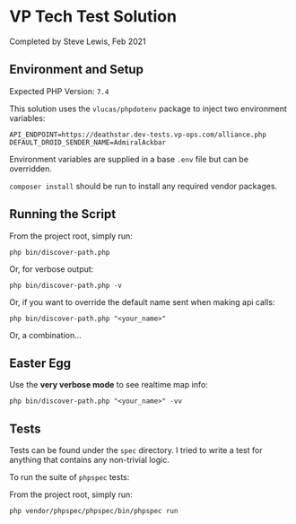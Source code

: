 # VP Tech Test Solution

Completed by Steve Lewis, Feb 2021

## Environment and Setup

Expected PHP Version: `7.4`

This solution uses the `vlucas/phpdotenv` package to inject two environment variables: 

```
API_ENDPOINT=https://deathstar.dev-tests.vp-ops.com/alliance.php
DEFAULT_DROID_SENDER_NAME=AdmiralAckbar
```

Environment variables are supplied in a base `.env` file but can be overridden.

`composer install` should be run to install any required vendor packages.

## Running the Script

From the project root, simply run:

`php bin/discover-path.php`

Or, for verbose output:

`php bin/discover-path.php -v`

Or, if you want to override the default name sent when making api calls:

`php bin/discover-path.php "<your_name>"`

Or, a combination...

## Easter Egg

Use the __very verbose mode__ to see realtime map info:

`php bin/discover-path.php "<your_name>" -vv`


## Tests

Tests can be found under the `spec` directory. I tried to write a test for anything that contains any non-trivial logic.

To run the suite of `phpspec` tests:

From the project root, simply run:

`php vendor/phpspec/phpspec/bin/phpspec run`
